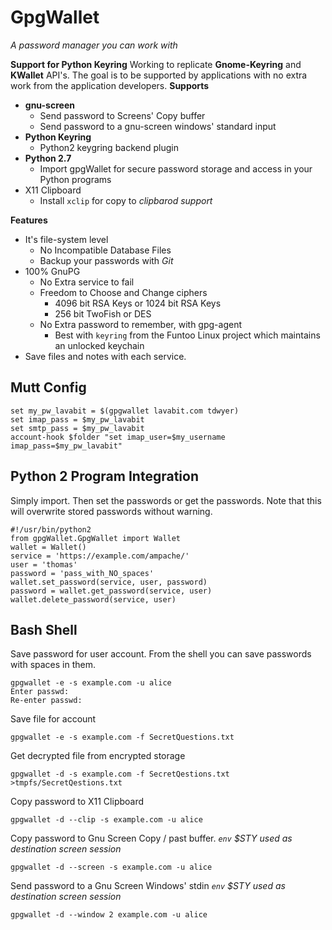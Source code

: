 GpgWallet
==========
*A password manager you can work with*


**Support for Python Keyring** Working to replicate **Gnome-Keyring** and **KWallet** API's. The goal is to be supported by applications with no extra work from the application developers.
**Supports**
  - **gnu-screen**
    - Send password to Screens' Copy buffer
    - Send password to a gnu-screen windows' standard input
  - **Python Keyring**
    - Python2 keygring backend plugin
  - **Python 2.7**
    - Import gpgWallet for secure password storage and access in your Python programs
  - X11 Clipboard
    - Install `xclip` for copy to *clipbarod support*

**Features**
- It's file-system level
  - No Incompatible Database Files
  - Backup your passwords with _Git_
- 100% GnuPG
  - No Extra service to fail
  - Freedom to Choose and Change ciphers
    - 4096 bit RSA Keys or 1024 bit RSA Keys
    - 256 bit TwoFish or DES
  - No Extra password to remember, with gpg-agent
    - Best with `keyring` from the Funtoo Linux project which maintains an unlocked keychain
- Save files and notes with each service.


Mutt Config
-----------


    set my_pw_lavabit = $(gpgwallet lavabit.com tdwyer)
    set imap_pass = $my_pw_lavabit
    set smtp_pass = $my_pw_lavabit
    account-hook $folder "set imap_user=$my_username imap_pass=$my_pw_lavabit"


Python 2 Program Integration
----------------------------


Simply import. Then set the passwords or get the passwords. Note that this will overwrite stored passwords without warning.

    #!/usr/bin/python2
    from gpgWallet.GpgWallet import Wallet
    wallet = Wallet()
    service = 'https://example.com/ampache/'
    user = 'thomas'
    password = 'pass_with_NO_spaces'
    wallet.set_password(service, user, password)
    password = wallet.get_password(service, user)
    wallet.delete_password(service, user)


Bash Shell
----------


Save password for user account. From the shell you can save passwords with spaces in them.

    gpgwallet -e -s example.com -u alice
    Enter passwd:
    Re-enter passwd:

Save file for account

    gpgwallet -e -s example.com -f SecretQuestions.txt

Get decrypted file from encrypted storage

    gpgwallet -d -s example.com -f SecretQestions.txt >tmpfs/SecretQestions.txt

Copy password to X11 Clipboard

    gpgwallet -d --clip -s example.com -u alice

Copy password to Gnu Screen Copy / past buffer. *`env` $STY used as destination screen session*

    gpgwallet -d --screen -s example.com -u alice

Send password to a Gnu Screen Windows' stdin *`env` $STY used as destination screen session*

    gpgwallet -d --window 2 example.com -u alice


